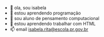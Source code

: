 - 👋 ola, sou isabela
- 👀 estou aprendendo programação 
- 🌱 sou aluno de pensamento computacional 
- 💞️ estou aprendendo trabalhar com HTML
- 📫 email isabela.rita@escola.pr.gov.br

<!---
isabelakauane123/isabelakauane123 is a ✨ special ✨ repository because its `README.md` (this file) appears on your GitHub profile.
You can click the Preview link to take a look at your changes.
--->
